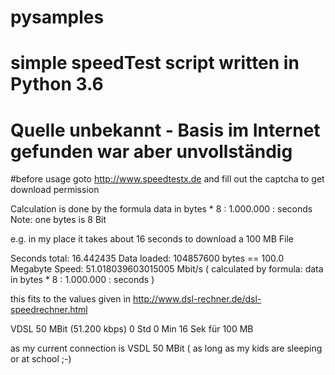 # pysamples
# simple speedTest script written in Python 3.6
# Quelle unbekannt  - Basis im Internet gefunden war aber unvollständig
#before usage goto http://www.speedtestx.de and fill out the captcha to get download permission

Calculation is done by the formula
data in bytes * 8  : 1.000.000 : seconds    Note:  one bytes is 8 Bit   

e.g. in my place it takes about 16 seconds to download a 100 MB File

Seconds total: 16.442435
Data loaded:  104857600 bytes  == 100.0 Megabyte 
Speed: 51.018039603015005 Mbit/s  (  calculated by formula:  data in bytes * 8  : 1.000.000 : seconds )

this fits to  the values given in
http://www.dsl-rechner.de/dsl-speedrechner.html

VDSL 50 MBit	(51.200 kbps)	0 Std	0 Min	16 Sek	für 100 MB

as my current connection is VSDL 50 MBit  ( as long as my kids are sleeping or at school ;-)
